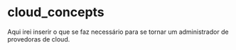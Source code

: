# cloud_concepts
Aqui irei inserir o que se faz necessário para se tornar um administrador de provedoras de cloud.
